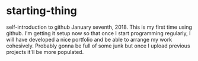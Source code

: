 # starting-thing
self-introduction to github
January seventh, 2018. This is my first time using github. I'm getting it setup now so that once I start programming regularly, I will have developed a nice portfolio and be able to arrange my work cohesively. Probably gonna be full of some junk but once I upload previous projects it'll be more populated. 

